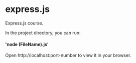# express.js
Express.js course.

In the project directory, you can run:

#### 'node (FileName).js' 

Open http://localhost:port-number to view it in your browser.
